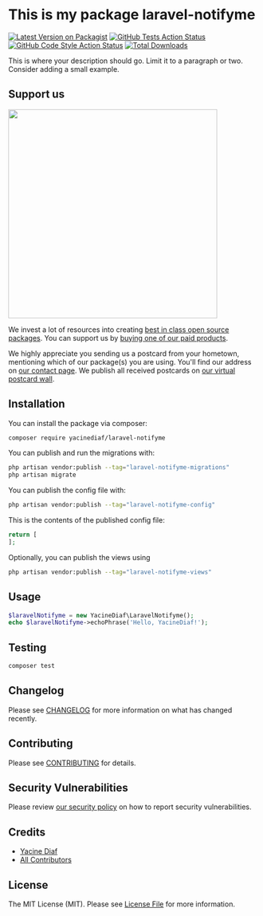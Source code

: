 # This is my package laravel-notifyme

[![Latest Version on Packagist](https://img.shields.io/packagist/v/yacinediaf/laravel-notifyme.svg?style=flat-square)](https://packagist.org/packages/yacinediaf/laravel-notifyme)
[![GitHub Tests Action Status](https://img.shields.io/github/actions/workflow/status/yacinediaf/laravel-notifyme/run-tests.yml?branch=main&label=tests&style=flat-square)](https://github.com/yacinediaf/laravel-notifyme/actions?query=workflow%3Arun-tests+branch%3Amain)
[![GitHub Code Style Action Status](https://img.shields.io/github/actions/workflow/status/yacinediaf/laravel-notifyme/fix-php-code-style-issues.yml?branch=main&label=code%20style&style=flat-square)](https://github.com/yacinediaf/laravel-notifyme/actions?query=workflow%3A"Fix+PHP+code+style+issues"+branch%3Amain)
[![Total Downloads](https://img.shields.io/packagist/dt/yacinediaf/laravel-notifyme.svg?style=flat-square)](https://packagist.org/packages/yacinediaf/laravel-notifyme)

This is where your description should go. Limit it to a paragraph or two. Consider adding a small example.

## Support us

[<img src="https://github-ads.s3.eu-central-1.amazonaws.com/laravel-notifyme.jpg?t=1" width="419px" />](https://spatie.be/github-ad-click/laravel-notifyme)

We invest a lot of resources into creating [best in class open source packages](https://spatie.be/open-source). You can support us by [buying one of our paid products](https://spatie.be/open-source/support-us).

We highly appreciate you sending us a postcard from your hometown, mentioning which of our package(s) you are using. You'll find our address on [our contact page](https://spatie.be/about-us). We publish all received postcards on [our virtual postcard wall](https://spatie.be/open-source/postcards).

## Installation

You can install the package via composer:

```bash
composer require yacinediaf/laravel-notifyme
```

You can publish and run the migrations with:

```bash
php artisan vendor:publish --tag="laravel-notifyme-migrations"
php artisan migrate
```

You can publish the config file with:

```bash
php artisan vendor:publish --tag="laravel-notifyme-config"
```

This is the contents of the published config file:

```php
return [
];
```

Optionally, you can publish the views using

```bash
php artisan vendor:publish --tag="laravel-notifyme-views"
```

## Usage

```php
$laravelNotifyme = new YacineDiaf\LaravelNotifyme();
echo $laravelNotifyme->echoPhrase('Hello, YacineDiaf!');
```

## Testing

```bash
composer test
```

## Changelog

Please see [CHANGELOG](CHANGELOG.md) for more information on what has changed recently.

## Contributing

Please see [CONTRIBUTING](CONTRIBUTING.md) for details.

## Security Vulnerabilities

Please review [our security policy](../../security/policy) on how to report security vulnerabilities.

## Credits

- [Yacine Diaf](https://github.com/yacinediaf)
- [All Contributors](../../contributors)

## License

The MIT License (MIT). Please see [License File](LICENSE.md) for more information.
